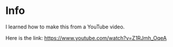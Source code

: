# Info

I learned how to make this from a YouTube video.

Here is the link: https://www.youtube.com/watch?v=Z1RJmh_OqeA